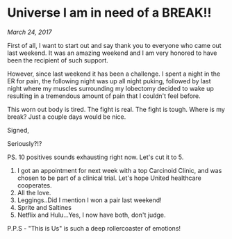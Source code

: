 # Universe I am in need of a BREAK!!
_March 24, 2017_

First of all, I want to start out and say thank you to everyone who came out last weekend. It was an amazing weekend and I am very honored to have been the recipient of such support. 

However, since last weekend it has been a challenge. I spent a night in the ER for pain, the following night was up all night puking, followed by last night where my muscles surrounding my lobectomy decided to wake up resulting in a tremendous amount of pain that I couldn't feel before. 

This worn out body is tired. The fight is real.  The fight is tough.  Where is my break? Just a couple days would be nice.

Signed,

Seriously?!?

PS.  10 positives sounds exhausting right now. Let's cut it to 5.

1. I got an appointment for next week with a top Carcinoid Clinic, and was chosen to be part of a clinical trial.  Let's hope United healthcare cooperates.
2. All the love.
3. Leggings..Did I mention I won a pair last weekend!
4. Sprite and Saltines
5. Netflix and Hulu...Yes, I now have both, don't judge. 

P.P.S - "This is Us" is such a deep rollercoaster of emotions!